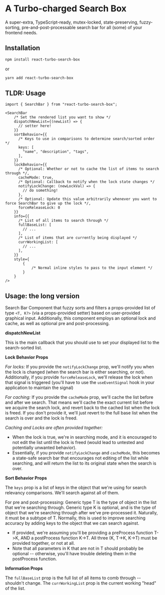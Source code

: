 # A Turbo-charged Search Box

A super-extra, TypeScript-ready, mutex-locked, state-preserving, fuzzy-sorting, pre-and-post-processable search bar for all (some) of your frontend needs.

## Installation

```bash
npm install react-turbo-search-box
```

or

```bash
yarn add react-turbo-search-box
```

## TLDR: Usage

```tsx
import { SearchBar } from "react-turbo-search-box";
```

```tsx
<SearchBar
    /* Set the rendered list you want to show */
    dispatchNewList={(newList) => {
      // setter here!
    }}
    sortBehavior={{
      /* Keys to use in comparisons to determine search/sorted order */
      keys: [
        "name", "description", "tags",
      ],
    }}
    lockBehavior={{
      /* Optional: Whether or not to cache the list of items to search through */,
      cacheMode: true,
      /* Optional: Callback to notify when the lock state changes */
      notifyLockChange: (newLockVal) => {
        // do something!
      },
      /* Optional: Update this value arbitrarily whenever you want to force SearchBar to give up the lock */,
      forceReleaseLock: 0
    }}
    info={{
      /* List of all items to search through */
      fullBaseList: [
        // ...
      ],
      /* List of items that are currently being displayed */
      currWorkingList: [
        // ...
      ],
    }}
    style={
        {
            /* Normal inline styles to pass to the input element */
        }
    }
/>
```

## Usage: the long version

Search Bar Component that fuzzy sorts and filters a props-provided list of type `<T, K?>` (via a props-provided setter) based on user-provided graphical input.
Additionally, this component employs an optional lock and cache, as well as optional pre and post-processing.

**dispatchNewList**

This is the main callback that you should use to set your displayed list to the search-sorted list.

**Lock Behavior Props**

_For locks:_
If you provide the `notifyLockChange` prop, we'll notify you when the lock is changed (when the search bar is either searching, or not).
Additionally, if you provide `forceReleaseLock`, we'll release the lock when that signal is triggered (you'll have to use the `useEventSignal` hook in your application to maintain the signal)

_For caching:_
If you provide the `cacheMode` prop, we'll cache the list before and after we search.
That means we'll cache the exact current list before we acquire the search lock, and revert back to the cached list when the lock is freed.
If you don't provide it, we'll just revert to the full base list when the search is over and the lock is freed.

_Caching and Locks are often provided together:_

-   When the lock is true, we're in searching mode, and it is encouraged to not edit the list until the lock is freed (would lead to untested and potentially unwanted behavior).
-   Essentially, if you provide `notifyLockChange` and `cacheMode`, this becomes a state-safe search bar that encourages not editing of the list while searching, and will return the list to its original state when the search is over.

**Sort Behavior Props**

The `keys` prop is a list of keys in the object that we're using for search relevancy comparisons. We'll search against all of them.

For pre and post-processing:
Generic type T is the type of object in the list that we're searching through.
Generic type K is optional, and is the type of object that we're searching through after we've pre-processed it. Naturally, it must be a subtype of T. Normally, this is used to improve searching accuracy by adding keys to the object that we can search against.

-   If provided, we're assuming you'll be providing a preProcess function T->K, AND a postProcess function K->T. All three (K, T->K, K->T) must be provided together, or not at all.
-   Note that all parameters in K that are not in T should probably be optional -- otherwise, you'll have trouble deleting them in the postProcess function.

**Information Props**

The `fullBaseList` prop is the full list of all items to comb through -- shouldn't change.
The `currWorkingList` prop is the current working "head" of the list.
